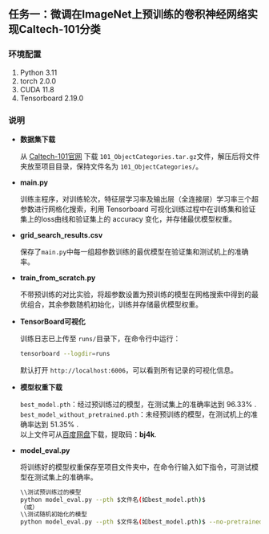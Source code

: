 ## 任务一：微调在ImageNet上预训练的卷积神经网络实现Caltech-101分类
### 环境配置

1. Python $3.11$
2. torch $2.0.0$
3. CUDA $11.8$
4. Tensorboard $2.19.0$


### 说明


- **数据集下载**
    
    从 [Caltech-101官网](https://data.caltech.edu/records/mzrjq-6wc02) 下载 `101_ObjectCategories.tar.gz`文件，解压后将文件夹放至项目目录，保持文件名为 `101_ObjectCategories/`。
    


- **main.py**
	
    训练主程序，对训练轮次，特征层学习率及输出层（全连接层）学习率三个超参数进行网格化搜索，利用 Tensorboard 可视化训练过程中在训练集和验证集上的loss曲线和验证集上的 accuracy 变化，并存储最优模型权重。
    


- **grid_search_results.csv**
	
	保存了`main.py`中每一组超参数训练的最优模型在验证集和测试机上的准确率。


- **train_from_scratch.py**
    
    不带预训练的对比实验，将超参数设置为预训练的模型在网格搜索中得到的最优组合，其余参数随机初始化，训练并存储最优模型权重。


- **TensorBoard可视化**
	
	训练日志已上传至 `runs/`目录下，在命令行中运行：
	```bash
	tensorboard --logdir=runs
	```
	默认打开 `http://localhost:6006`，可以看到所有记录的可视化信息。
	

- **模型权重下载**
    
	`best_model.pth`：经过预训练过的模型，在测试集上的准确率达到 96.33% . <br>
  `best_model_without_pretrained.pth`：未经预训练的模型，在测试机上的准确率达到 51.35% . <br>
    以上文件可从[百度网盘]( https://pan.baidu.com/s/1faKQQgeIJwx_gVba9orzkg)下载，提取码：**bj4k**.
    

- **model_eval.py**
	
	将训练好的模型权重保存至项目文件夹中，在命令行输入如下指令，可测试模型在测试集上的准确率。
	```bash
	\\测试预训练过的模型
	python model_eval.py --pth $文件名(如best_model.pth)$
	（或）
	\\测试随机初始化的模型
	python model_eval.py --pth $文件名(如best_model.pth)$ --no-pretrained
	```
